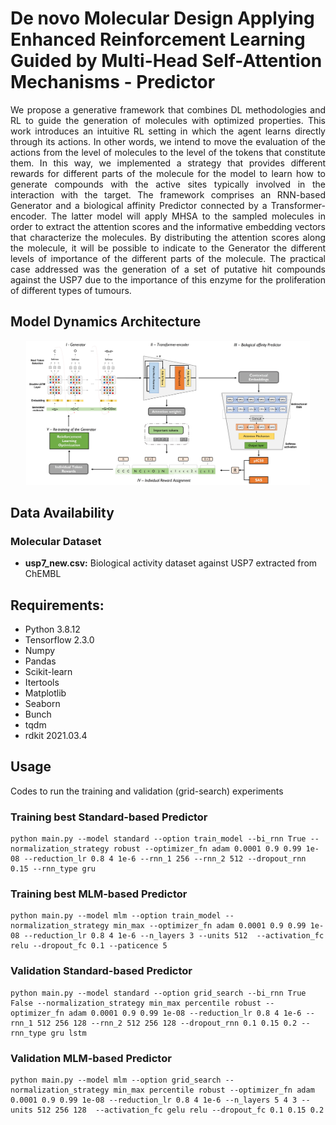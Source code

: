 # De novo Molecular Design Applying Enhanced Reinforcement Learning Guided by Multi-Head Self-Attention Mechanisms - Predictor

<p align="justify"> We propose a generative framework that combines DL methodologies and RL to guide the generation of molecules with optimized properties. This work introduces an intuitive RL setting in which the agent learns directly through its actions. In other words, we intend to move the evaluation of the actions from the level of molecules to the level of the tokens that constitute them. In this way, we implemented a strategy that provides different rewards for different parts of the molecule for the model to learn how to generate compounds with the active sites typically involved in the interaction with the target. The framework comprises an RNN-based Generator and a biological affinity Predictor connected by a Transformer-encoder. The latter model will apply MHSA to the sampled molecules in order to extract the attention scores and the informative embedding vectors that characterize the molecules. By distributing the attention scores along the molecule, it will be possible to indicate to the Generator the different levels of importance of the different parts of the molecule. The practical case addressed was the generation of a set of putative hit compounds against the USP7 due to the importance of this enzyme for the proliferation of different types of tumours. </p>


## Model Dynamics Architecture
<p align="center"><img src="/figures/figure1.jpg" width="90%" height="90%"/></p>

## Data Availability
### Molecular Dataset
- **usp7_new.csv:** Biological activity dataset against USP7 extracted from ChEMBL

## Requirements:
- Python 3.8.12
- Tensorflow 2.3.0
- Numpy 
- Pandas
- Scikit-learn
- Itertools
- Matplotlib
- Seaborn
- Bunch
- tqdm
- rdkit 2021.03.4

## Usage 
Codes to run the training and validation (grid-search) experiments
### Training best Standard-based Predictor
```
python main.py --model standard --option train_model --bi_rnn True --normalization_strategy robust --optimizer_fn adam 0.0001 0.9 0.99 1e-08 --reduction_lr 0.8 4 1e-6 --rnn_1 256 --rnn_2 512 --dropout_rnn 0.15 --rnn_type gru
```
### Training best MLM-based Predictor
```
python main.py --model mlm --option train_model --normalization_strategy min_max --optimizer_fn adam 0.0001 0.9 0.99 1e-08 --reduction_lr 0.8 4 1e-6 --n_layers 3 --units 512  --activation_fc relu --dropout_fc 0.1 --paticence 5
```
### Validation Standard-based Predictor
```
python main.py --model standard --option grid_search --bi_rnn True False --normalization_strategy min_max percentile robust --optimizer_fn adam 0.0001 0.9 0.99 1e-08 --reduction_lr 0.8 4 1e-6 --rnn_1 512 256 128 --rnn_2 512 256 128 --dropout_rnn 0.1 0.15 0.2 --rnn_type gru lstm
```
### Validation MLM-based Predictor
```
python main.py --model mlm --option grid_search --normalization_strategy min_max percentile robust --optimizer_fn adam 0.0001 0.9 0.99 1e-08 --reduction_lr 0.8 4 1e-6 --n_layers 5 4 3 --units 512 256 128  --activation_fc gelu relu --dropout_fc 0.1 0.15 0.2
```
